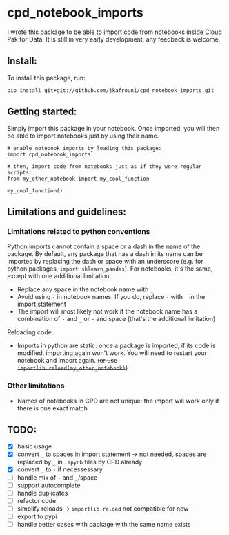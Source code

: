 # cpd_notebook_imports

I wrote this package to be able to import code from notebooks inside Cloud Pak for Data. It is still in very early development, any feedback is welcome.

## Install:

To install this package, run:
```
pip install git+git://github.com/jkafrouni/cpd_notebook_imports.git
```

## Getting started:

Simply import this package in your notebook. Once imported, you will then be able to import notebooks just by using their name.
```
# enable notebook imports by loading this package:
import cpd_notebook_imports

# then, import code from notebooks just as if they were regular scripts:
from my_other_notebook import my_cool_function

my_cool_function()
```

## Limitations and guidelines:

### Limitations related to python conventions

Python imports cannot contain a space or a dash in the name of the package. By default, any package that has a dash in its name can be imported by replacing the dash or space with an underscore (e.g. for python packages, `import sklearn_pandas`). For notebooks, it's the same, except with one additional limitation:
- Replace any space in the notebook name with `_`
- Avoid using `-` in notebook names. If you do, replace `-` with `_` in the import statement
- The import will most likely not work if the notebook name has a combination of `-` and `_` or `-` and space (that's the additional limitation)

Reloading code:
- Imports in python are static: once a package is imported, if its code is modified, importing again won't work. You will need to restart your notebook and import again. ~~(or use `importlib.reload(my_other_notebook)`)~~

### Other limitations
- Names of notebooks in CPD are not unique: the import will work only if there is one exact match

## TODO:
- [x] basic usage
- [x] convert `_` to spaces in import statement -> not needed, spaces are replaced by `_` in `.ipynb` files by CPD already
- [x] convert `_` to `-` if necessessary
- [ ] handle mix of `-` and `_`/space
- [ ] support autocomplete
- [ ] handle duplicates
- [ ] refactor code
- [ ] simplify reloads -> `importlib.reload` not compatible for now
- [ ] export to pypi
- [ ] handle better cases with package with the same name exists